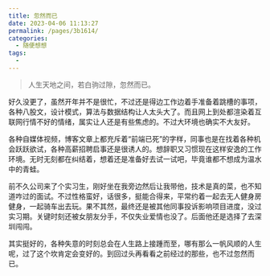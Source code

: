 ```yaml
---
title: 忽然而已
date: 2023-04-06 11:13:27
permalink: /pages/3b1614/
categories:
  - 随便想想
tags:
  - 
---
```


>   人生天地之间，若白驹过隙，忽然而已。

<!-- more -->

好久没更了，虽然开年并不是很忙，不过还是得边工作边着手准备着跳槽的事项，各种八股文，设计模式，算法与数据结构让人太头大了。而且网上到处都渲染着互联网行情不好的情绪，属实让人还是有些焦虑的。不过大环境也确实不大友好。

各种自媒体视频，博客文章上都充斥着“前端已死”的字样，同事也是在找着各种机会跃跃欲试，各种高薪招聘启事还是很诱人的。想辞职又习惯现在这样安逸的工作环境。无时无刻都在纠结着，想着还是准备好去试一试吧，毕竟谁都不想成为温水中的青蛙。

前不久公司来了个实习生，刚好坐在我旁边然后让我带他，技术是真的菜，也不知道咋过的面试。不过性格蛮好，话很多，挺能合得来，平常约着一起去无人健身房健身，一起骑车出去玩。果不其然，最终还是被其他同事投诉影响项目进度，没过实习期。关键时刻还被女朋友分手，不仅失业爱情也没了。后面他还是选择了去深圳闯闯。

其实挺好的，各种失意的时刻总会在人生路上接踵而至，哪有那么一帆风顺的人生呢，过了这个坎肯定会变好的。到回过头再看看之前经过的那些，也不过忽然而已。